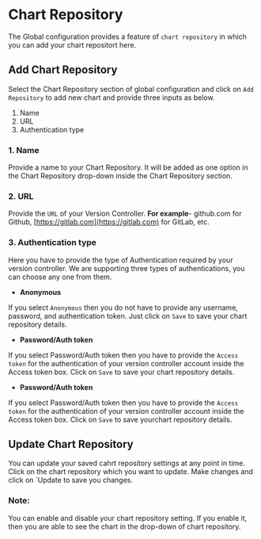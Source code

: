 # Chart Repository

The Global configuration provides a feature of `chart repository` in which you can add your chart repositort here.

## Add Chart Repository

Select the Chart Repository section of global configuration and click on `Add Repository` to add new chart and provide three inputs as below.

1. Name
2. URL
3. Authentication type

### 1. Name

Provide a name to your Chart Repository. It will be added as one option in the Chart Repository drop-down inside the Chart Repository section.

### 2. URL

Provide the `URL` of your Version Controller. **For example**- github.com for Github, [https://gitlab.com](https://gitlab.com) for GitLab, etc.

### 3. Authentication type

Here you have to provide the type of Authentication required by your version controller. We are supporting three types of authentications, you can choose any one from them.

* **Anonymous**

If you select `Anonymous` then you do not have to provide any username, password, and authentication token. Just click on `Save` to save your chart repository details.

* **Password/Auth token**

If you select Password/Auth token then you have to provide the `Access token` for the authentication of your version controller account inside the Access token box. Click on `Save` to save your chart repository details.

* **Password/Auth token**

If you select Password/Auth token then you have to provide the `Access token` for the authentication of your version controller account inside the Access token box. Click on `Save` to save yourchart repository details.

## Update Chart Repository

You can update your saved cahrt repository settings at any point in time. Click on the chart repository which you want to update. Make changes and click on \`Update to save you changes.

### Note:

You can enable and disable your chart repository setting. If you enable it, then you are able to see the chart in the drop-down of chart repository.